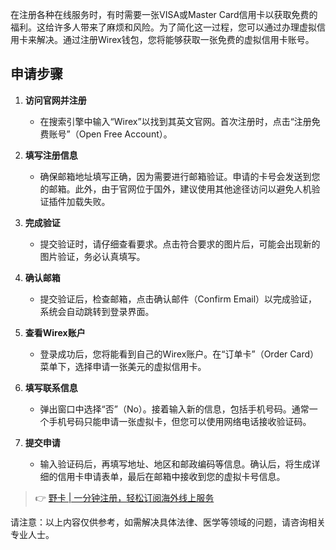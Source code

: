 在注册各种在线服务时，有时需要一张VISA或Master Card信用卡以获取免费的福利。这给许多人带来了麻烦和风险。为了简化这一过程，您可以通过办理虚拟信用卡来解决。通过注册Wirex钱包，您将能够获取一张免费的虚拟信用卡账号。

## 申请步骤

1. **访问官网并注册**
   - 在搜索引擎中输入“Wirex”以找到其英文官网。首次注册时，点击“注册免费账号”（Open Free Account）。

2. **填写注册信息**
   - 确保邮箱地址填写正确，因为需要进行邮箱验证。申请的卡号会发送到您的邮箱。此外，由于官网位于国外，建议使用其他途径访问以避免人机验证插件加载失败。

3. **完成验证**
   - 提交验证时，请仔细查看要求。点击符合要求的图片后，可能会出现新的图片验证，务必认真填写。

4. **确认邮箱**
   - 提交验证后，检查邮箱，点击确认邮件（Confirm Email）以完成验证，系统会自动跳转到登录界面。

5. **查看Wirex账户**
   - 登录成功后，您将能看到自己的Wirex账户。在“订单卡”（Order Card）菜单下，选择申请一张美元的虚拟信用卡。

6. **填写联系信息**
   - 弹出窗口中选择“否”（No）。接着输入新的信息，包括手机号码。通常一个手机号码只能申请一张虚拟卡，但您可以使用网络电话接收验证码。

7. **提交申请**
   - 输入验证码后，再填写地址、地区和邮政编码等信息。确认后，将生成详细的信用卡申请表单，最后在邮箱中接收到您的虚拟卡号信息。

> 👉 [野卡 | 一分钟注册，轻松订阅海外线上服务](https://bit.ly/bewildcard)

请注意：以上内容仅供参考，如需解决具体法律、医学等领域的问题，请咨询相关专业人士。
